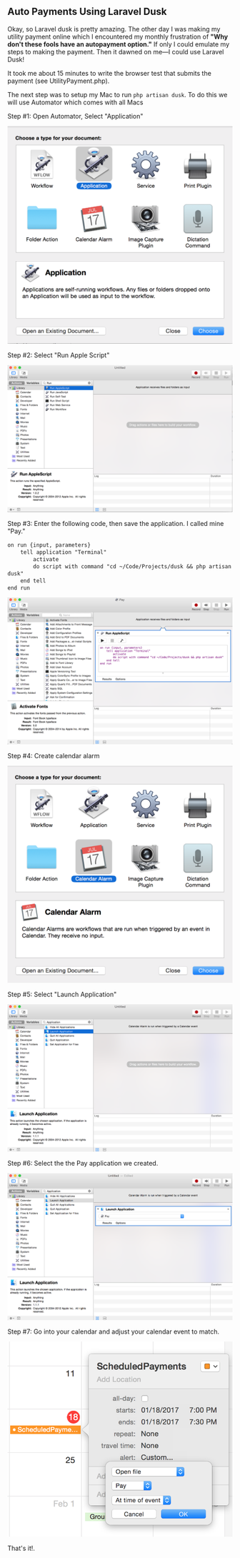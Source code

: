 ## Auto Payments Using Laravel Dusk

Okay, so Laravel dusk is pretty amazing. The other day I was making my utility payment online which I encountered my monthly frustration of **"Why don't these fools have an autopayment option."** If only I could emulate my steps to making the payment. Then it dawned on me&mdash;I could use Laravel Dusk!

It took me about 15 minutes to write the browser test that submits the payment (see UtilityPayment.php).

The next step was to setup my Mac to run `php artisan dusk`. To do this we will use Automator which comes with all Macs

Step #1: Open Automator, Select "Application"

![alt tag](https://raw.githubusercontent.com/jordandalton/LaravelDuskAutoPay/master/Automator-Step1.png)

Step #2: Select "Run Apple Script"

![alt tag](https://raw.githubusercontent.com/jordandalton/LaravelDuskAutoPay/master/Automator-Step2.png)

Step #3: Enter the following code, then save the application. I called mine "Pay."

```
on run {input, parameters}
	tell application "Terminal"
		activate
		do script with command "cd ~/Code/Projects/dusk && php artisan dusk"
	end tell
end run
```


![alt tag](https://raw.githubusercontent.com/jordandalton/LaravelDuskAutoPay/master/Automator-Step3.png)

Step #4: Create calendar alarm

![alt tag](https://raw.githubusercontent.com/jordandalton/LaravelDuskAutoPay/master/Automator-Step4.png)

Step #5: Select "Launch Application"

![alt tag](https://raw.githubusercontent.com/jordandalton/LaravelDuskAutoPay/master/Automator-Step5.png)

Step #6: Select the the Pay application we created.

![alt tag](https://raw.githubusercontent.com/jordandalton/LaravelDuskAutoPay/master/Automator-Step6.png)

Step #7: Go into your calendar and adjust your calendar event to match.

![alt tag](https://raw.githubusercontent.com/jordandalton/LaravelDuskAutoPay/master/Automator-Step7.png)

That's it!.
